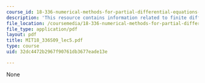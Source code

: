 ```yaml
---
course_id: 18-336-numerical-methods-for-partial-differential-equations-spring-2009
description: 'This resource contains information related to finite difference approximation. '
file_location: /coursemedia/18-336-numerical-methods-for-partial-differential-equations-spring-2009/32dc4472b2967f90761db3677eade13e_MIT18_336S09_lec5.pdf
file_type: application/pdf
layout: pdf
title: MIT18_336S09_lec5.pdf
type: course
uid: 32dc4472b2967f90761db3677eade13e

---
```

None